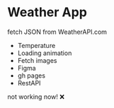 # Weather App

fetch JSON from WeatherAPI.com

- Temperature
- Loading animation
- Fetch images
- Figma
- gh pages
- RestAPI

not working now! ❌
